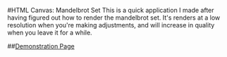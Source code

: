 #HTML Canvas: Mandelbrot Set
This is a quick application I made after having figured out how to render the mandelbrot set. It's renders at a low resolution when you're making adjustments, and will increase in quality when you leave it for a while.

##[Demonstration Page](http://montythibault.github.com/Mandelbrot-Renderer/index.html)